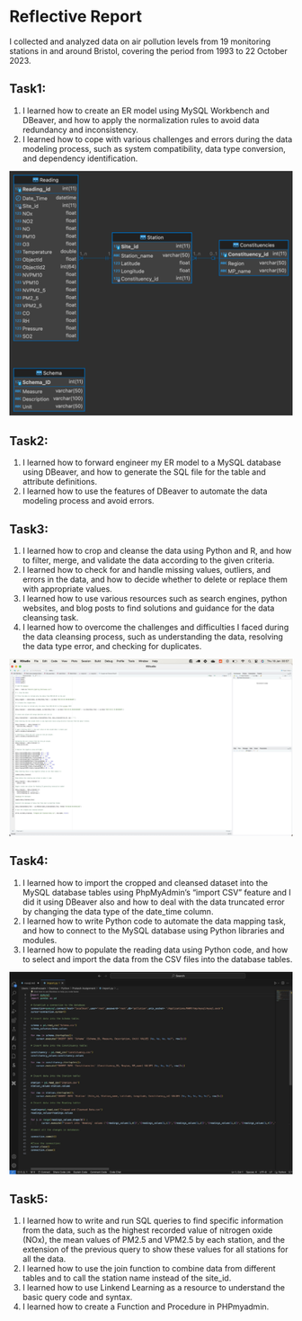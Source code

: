 # Reflective Report


I collected and analyzed data on air pollution levels from 19 monitoring stations in and around Bristol, covering the period from 1993 to 22 October 2023.

## Task1:
 
1. I learned how to create an ER model using MySQL Workbench and DBeaver, and how to apply the normalization rules to avoid data redundancy and inconsistency.
2. I learned how to cope with various challenges and errors during the data modeling process, such as system compatibility, data type conversion, and dependency identification.

![Alt: Sreen Capture 1](pollution-er.png)

## Task2:
1. I learned how to forward engineer my ER model to a MySQL database using DBeaver, and how to generate the SQL file for the table and attribute definitions.
2. I learned how to use the features of DBeaver to automate the data modeling process and avoid errors.

## Task3:
1. I learned how to crop and cleanse the data using Python and R, and how to filter, merge, and validate the data according to the given criteria.
2. I learned how to check for and handle missing values, outliers, and errors in the data, and how to decide whether to delete or replace them with appropriate values.
3. I learned how to use various resources such as search engines, python websites, and blog posts to find solutions and guidance for the data cleansing task.
4. I learned how to overcome the challenges and difficulties I faced during the data cleansing process, such as understanding the data, resolving the data type error, and checking for duplicates.

![Alt: Sreen Capture 1](Cleansed_with_R.jpg)

## Task4:
1. I learned how to import the cropped and cleansed dataset into the MySQL database tables using PhpMyAdmin’s “import CSV” feature and I did it using DBeaver also and how to deal with the data truncated error by changing the data type of the date_time column.
2. I learned how to write Python code to automate the data mapping task, and how to connect to the MySQL database using Python libraries and modules.
3. I learned how to populate the reading data using Python code, and how to select and import the data from the CSV files into the database tables.

![Alt: Sreen Capture 1](import_python.jpg)

## Task5:
1. I learned how to write and run SQL queries to find specific information from the data, such as the highest recorded value of nitrogen oxide (NOx), the mean values of PM2.5 and VPM2.5 by each station, and the extension of the previous query to show these values for all stations for all the data.
2. I learned how to use the join function to combine data from different tables and to call the station name instead of the site_id.
3. I learned how to use Linkend Learning as a resource to understand the basic query code and syntax.
4. I learned how to create a Function and Procedure in PHPmyadmin.
